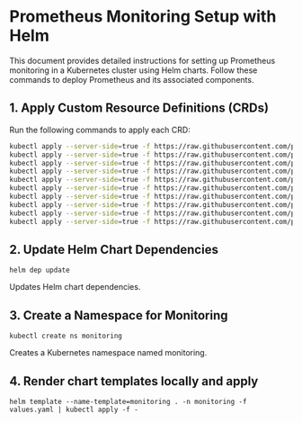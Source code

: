 # Prometheus Monitoring Setup with Helm

This document provides detailed instructions for setting up Prometheus monitoring in a Kubernetes cluster using Helm charts. Follow these commands to deploy Prometheus and its associated components.

## 1. Apply Custom Resource Definitions (CRDs)

Run the following commands to apply each CRD:

```bash
kubectl apply --server-side=true -f https://raw.githubusercontent.com/prometheus-community/helm-charts/kube-prometheus-stack-61.5.0/charts/kube-prometheus-stack/charts/crds/crds/crd-alertmanagers.yaml
kubectl apply --server-side=true -f https://raw.githubusercontent.com/prometheus-community/helm-charts/kube-prometheus-stack-61.5.0/charts/kube-prometheus-stack/charts/crds/crds/crd-alertmanagerconfigs.yaml
kubectl apply --server-side=true -f https://raw.githubusercontent.com/prometheus-community/helm-charts/kube-prometheus-stack-61.5.0/charts/kube-prometheus-stack/charts/crds/crds/crd-podmonitors.yaml
kubectl apply --server-side=true -f https://raw.githubusercontent.com/prometheus-community/helm-charts/kube-prometheus-stack-61.5.0/charts/kube-prometheus-stack/charts/crds/crds/crd-probes.yaml
kubectl apply --server-side=true -f https://raw.githubusercontent.com/prometheus-community/helm-charts/kube-prometheus-stack-61.5.0/charts/kube-prometheus-stack/charts/crds/crds/crd-prometheusagents.yaml
kubectl apply --server-side=true -f https://raw.githubusercontent.com/prometheus-community/helm-charts/kube-prometheus-stack-61.5.0/charts/kube-prometheus-stack/charts/crds/crds/crd-prometheuses.yaml
kubectl apply --server-side=true -f https://raw.githubusercontent.com/prometheus-community/helm-charts/kube-prometheus-stack-61.5.0/charts/kube-prometheus-stack/charts/crds/crds/crd-prometheusrules.yaml
kubectl apply --server-side=true -f https://raw.githubusercontent.com/prometheus-community/helm-charts/kube-prometheus-stack-61.5.0/charts/kube-prometheus-stack/charts/crds/crds/crd-scrapeconfigs.yaml
kubectl apply --server-side=true -f https://raw.githubusercontent.com/prometheus-community/helm-charts/kube-prometheus-stack-61.5.0/charts/kube-prometheus-stack/charts/crds/crds/crd-servicemonitors.yaml
kubectl apply --server-side=true -f https://raw.githubusercontent.com/prometheus-community/helm-charts/kube-prometheus-stack-61.5.0/charts/kube-prometheus-stack/charts/crds/crds/crd-thanosrulers.yaml
```
## 2. Update Helm Chart Dependencies
```
helm dep update
```
Updates Helm chart dependencies.

## 3. Create a Namespace for Monitoring

```
kubectl create ns monitoring
```
Creates a Kubernetes namespace named monitoring.

## 4. Render chart templates locally and apply
```
helm template --name-template=monitoring . -n monitoring -f values.yaml | kubectl apply -f -
```